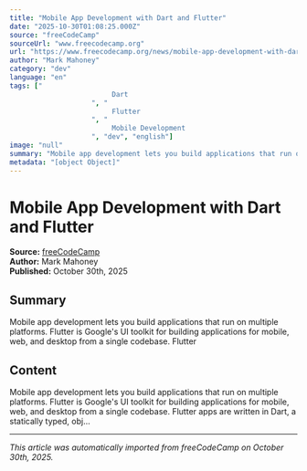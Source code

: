 ```yaml
---
title: "Mobile App Development with Dart and Flutter"
date: "2025-10-30T01:08:25.000Z"
source: "freeCodeCamp"
sourceUrl: "www.freecodecamp.org"
url: "https://www.freecodecamp.org/news/mobile-app-development-with-dart-and-flutter/"
author: "Mark Mahoney"
category: "dev"
language: "en"
tags: ["
                         Dart 
                    ", "
                         Flutter 
                    ", "
                         Mobile Development 
                    ", "dev", "english"]
image: "null"
summary: "Mobile app development lets you build applications that run on multiple platforms. Flutter is Google's UI toolkit for building applications for mobile, web, and desktop from a single codebase. Flutter"
metadata: "[object Object]"
---
```


# Mobile App Development with Dart and Flutter

**Source:** [freeCodeCamp](https://www.freecodecamp.org/news/mobile-app-development-with-dart-and-flutter/)  
**Author:** Mark Mahoney  
**Published:** October 30th, 2025  

## Summary

Mobile app development lets you build applications that run on multiple platforms. Flutter is Google's UI toolkit for building applications for mobile, web, and desktop from a single codebase. Flutter

## Content

Mobile app development lets you build applications that run on multiple platforms. Flutter is Google's UI toolkit for building applications for mobile, web, and desktop from a single codebase. Flutter apps are written in Dart, a statically typed, obj...

---

*This article was automatically imported from freeCodeCamp on October 30th, 2025.*
